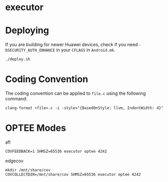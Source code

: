 executor
========

# Deploying

If you are building for newer Huawei devices, check if you need `-DSECURITY_AUTH_ENHANCE` in your `CFLAGS` in `Android.mk`.

```
./deploy.sh
```

# Coding Convention

The coding convention can be applied to `file.c` using the following command:
```
clang-format <file>.c -i -style="{BasedOnStyle: llvm, IndentWidth: 4}"
```

# OPTEE Modes

afl

```
COVFEEDBACK=1 SHMSZ=65536 executor optee 4242
```

edgecov
```
mkdir /mnt/share/cov
COVCOLLECTDIR=/mnt/share/cov SHMSZ=65536 executor optee 4242
```
